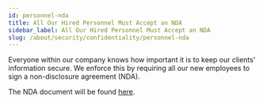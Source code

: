 ```yaml
---
id: personnel-nda
title: All Our Hired Personnel Must Accept an NDA
sidebar_label: All Our Hired Personnel Must Accept an NDA
slug: /about/security/confidentiality/personnel-nda
---
```


Everyone within our company knows
how important it is to keep our clients' information secure.
We enforce this
by requiring all our new employees
to sign a non-disclosure agreement (NDA).

The NDA document will be found
[here](https://res.cloudinary.com/fluid-attacks/image/upload/v1676499184/docs/about/security/confidentiality/nda_document.pdf).
